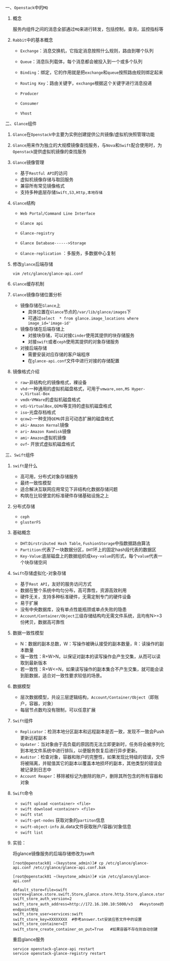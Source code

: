 一、`Openstack`中的`MQ`

1. 概念

   服务内组件之间的消息全部通过`MQ`来进行转发，包括控制，查询，监控指标等

2. `Rabbit`中的基本概念

   - `Exchange`：消息交换机，它指定消息按照什么规则，路由到哪个队列

   - `Queue`：消息队列载体，每个消息都会被投入到一个或多个队列

   - `Binding`：绑定，它的作用就是把`exchange`和`queue`按照路由规则绑定起来

   - `Routing Key`：路由关键字，`exchange`根据这个关键字进行消息投递

   - `Producer`
   - `Consumer`
   - `Vhost`

二、`Glance`组件

1. `Glance`在`Openstack`中主要为实例创建提供公共镜像/虚拟机快照管理功能

2. `Glance`用来作为独立的大规模镜像查找服务，与`Nova`和`Swift`配合使用时，为`Openstack`提供虚拟机镜像的查找服务

3. `Glance`镜像管理

   - 基于`Restful API`的访问
   - 虚拟机镜像存储与取回服务
   - 兼容所有常见镜像格式
   - 支持多种底层存储`Swift,S3,Http,本地存储`

4. `Glance`结构

   - `Web Portal/Command Line Interface`

   - `Glance api`
   - `Glance-registry`
   - `Glance Database------>Storage`
   - `Glance-replication` ：多服务，多数据中心复制

5. 修改`glance`后端存储

   `vim /etc/glance/glance-api.conf`

6. `Glance`缓存机制

7. `Glance`镜像存储位置分析

   - 镜像存储在`Glance`上
     - 具体位置在`Glance`节点的`/var/lib/glance/images`下
     - 可通过`select  * from glance.image_locations where image_id='image-id'`
   - 镜像存储在后端存储上
     - 对接块存储，可以对接`Cinder`使用其提供的块存储服务
     - 对接`swift`或者`ceph`使用其提供的对象存储服务
   - 对接后端存储
     - 需要安装对应存储的客户端程序
     - 在`glance-api.conf`文件中进行对接的存储配置

8. 镜像格式介绍

   - `raw`-非结构化的镜像格式，裸设备
   - `vhd`-一种通用的虚拟机磁盘格式，可用于`vmware,xen,MS Hyper-v,Virtual-Box`
   - `vmdk`-`VMWare`的虚拟机磁盘格式
   - `vdi`-`VirtualBox,QEMU`等支持的虚拟机磁盘格式
   - `iso`-光盘存档格式
   - `qcow2`-一种支持`QEMU`并且可动态扩展的磁盘格式
   - `aki`- `Amazon Kernal`镜像
   - `ari`- `Amazon Ramdisk`镜像
   - `ami`- `Amazon`虚拟机镜像
   - `ovf`- 开放式虚拟机磁盘格式

三、`Swift`组件

1. `swift`是什么
   - 高可用，分布式对象存储服务
   - 最终一致性模型
   - 适合解决互联网应用常见下非结构化数据存储问题
   - 构筑在比较便宜的标准硬件存储基础设施之上
   
2. 分布式存储
   - `ceph`
   - `glusterFS`
   
3. 基础概念

   - `DHT`:`Dirstributed Hash Table`, `FushionStorage`中指数据路由算法
   - `Partition`:代表了一块数据分区，`DHT`环上的固定hash段代表的数据区
   - `Key-Value`:底层磁盘上的数据组织成`key-value`的形式，每个`value`代表一个块存储空间

4. `Swift`存储虚拟化-对象存储

   - 基于`Rest API`，友好的服务访问方式
   - 数据在整个系统中均匀分布，高可靠性，资源高效利用
   - 硬件无关，支持多种标准硬件，无需定制专门的硬件设备
   - 易于扩展
   - 没有中央数据库，没有单点性能瓶颈或单点失败的隐患
   - `Account/Container/Object`三级存储结构均无需文件系统，且均有N>=3份拷贝，数据高可靠性

5. 数据一致性模型

   - N：数据的副本总数，W：写操作被确认接受的副本数量，R：读操作的副本数量
   - 强一致性：R+W>N，以保证对副本的读写操作会产生交集，从而可以读取到最新版本
   - 若一致性：R+W<=N，如果读写操作的副本集合不产生交集，就可能会读到脏数据，适合对一致性要求较低的场景。

6. 数据模型

   - 层次数据模型，共设三层逻辑结构，`Account/Container/Object`（即账户，容器，对象）
   - 每层节点数均没有限制，可以任意扩展

7. `Swift`组件

   - `Replicator`：检测本地分区副本和远程副本是否一致，发现不一致会Push更新远程副本
   - `Updater`：当对象由于高负载的原因而无法立即更新时，任务将会被序列化到本地文件系统中进行排队，以便服务恢复后进行异步更新。
   - `Auditor`：检查对象，容器和账户的完整性，如果发现比特级的错误，文件将被隔离，并赋值其它的副本以覆盖本地损坏的副本，其他类型的错误会被记录到日志中
   - `Account Reaper`：移除被标记为删除的账户，删除其所包含的所有容器和对象

8. `Swift`命令

   - `swift upload <container> <file>`
   - `swift download <container> <file>`
   - `swift stat`
   - `swift-get-nodes` 获取对象的`partiton`信息
   - `swift-object-info`  从.data文件获取账户/容器/对象信息
   - `swift list`

9. 实验：

   将glance镜像服务的后端存储修改为swift

   `[root@openstack01 ~(keystone_admin)]# cp /etc/glance/glance-api.conf /etc//glance/glance-api.conf.bak`

   `[root@openstack01 ~(keystone_admin)]# vim /etc/glance/glance-api.conf`

   ```shell
   default_store=file=swift
   stores=glance.store.swift.Store,glance.store.http.Store,glance.store.swift.Store
   swift_store_auth_version=2
   swift_store_auth_address=http://172.16.100.10:5000/v3   #keystone的endpoint地址
   swift_store_user=services:swift 
   swift_store_key=XXXXXXXX  #参考answer.txt安装应答文件中的设置
   swift_store_container=IT
   swift_store_create_container_on_put=True   #如果容器不存在则自动创建
   ```

   重启glance服务

   ```shell
   service openstack-glance-api restart
   service openstack-glance-registry restart
   ```


